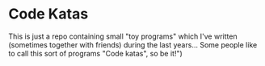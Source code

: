 Code Katas
==========

This is just a repo containing small "toy programs" which I've written (sometimes together with friends)
during the last years... Some people like to call this sort of programs "Code katas", so be it!")
